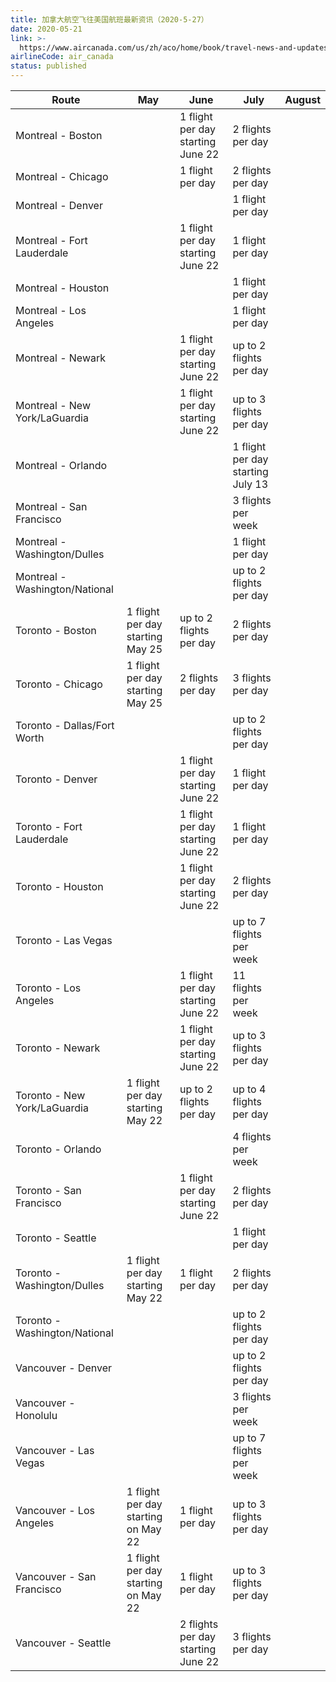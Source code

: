 ```yaml
---
title: 加拿大航空飞往美国航班最新资讯（2020-5-27）
date: 2020-05-21
link: >-
  https://www.aircanada.com/us/zh/aco/home/book/travel-news-and-updates/2020/china-travel.html#/na-1
airlineCode: air_canada
status: published
---
```

Route| May| June| July| August  
---|---|---|---|---  
Montreal - Boston| | 1 flight per day starting June 22| 2 flights per day|   
Montreal - Chicago| | 1 flight per day| 2 flights per day|   
Montreal - Denver| | | 1 flight per day|   
Montreal - Fort Lauderdale| | 1 flight per day starting June 22| 1 flight per day|   
Montreal - Houston| | | 1 flight per day|   
Montreal - Los Angeles| | | 1 flight per day|   
Montreal - Newark| | 1 flight per day starting June 22| up to 2 flights per day|   
Montreal - New York/LaGuardia| | 1 flight per day starting June 22| up to 3 flights per day|   
Montreal - Orlando| | | 1 flight per day starting July 13|   
Montreal - San Francisco| | | 3 flights per week|   
Montreal - Washington/Dulles| | | 1 flight per day|   
Montreal - Washington/National| | | up to 2 flights per day|   
Toronto - Boston| 1 flight per day starting May 25| up to 2 flights per day| 2 flights per day|   
Toronto - Chicago| 1 flight per day starting May 25| 2 flights per day| 3 flights per day|   
Toronto - Dallas/Fort Worth| | | up to 2 flights per day|   
Toronto - Denver| | 1 flight per day starting June 22| 1 flight per day|   
Toronto - Fort Lauderdale| | 1 flight per day starting June 22| 1 flight per day|   
Toronto - Houston| | 1 flight per day starting June 22| 2 flights per day|   
Toronto - Las Vegas| | | up to 7 flights per week|   
Toronto - Los Angeles| | 1 flight per day starting June 22| 11 flights per week|   
Toronto - Newark| | 1 flight per day starting June 22| up to 3 flights per day|   
Toronto - New York/LaGuardia| 1 flight per day starting May 22| up to 2 flights per day| up to 4 flights per day|   
Toronto - Orlando| | | 4 flights per week|   
Toronto - San Francisco| | 1 flight per day starting June 22| 2 flights per day|   
Toronto - Seattle| | | 1 flight per day|   
Toronto - Washington/Dulles| 1 flight per day starting May 22| 1 flight per day| 2 flights per day|   
Toronto - Washington/National| | | up to 2 flights per day|   
Vancouver - Denver| | | up to 2 flights per day|   
Vancouver - Honolulu| | | 3 flights per week|   
Vancouver - Las Vegas| | | up to 7 flights per week|   
Vancouver - Los Angeles| 1 flight per day starting on May 22| 1 flight per day| up to 3 flights per day|   
Vancouver - San Francisco| 1 flight per day starting on May 22| 1 flight per day| up to 3 flights per day|   
Vancouver - Seattle| | 2 flights per day starting June 22| 3 flights per day| 
